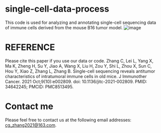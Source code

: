 # single-cell-data-process
This code is used for analyzing and annotating single-cell sequencing data of immune cells derived from the mouse B16 tumor model.
![image](https://github.com/user-attachments/assets/dd5d9798-e308-4468-923f-2726536c00b2)


# REFERENCE 
Please cite this paper if you use our data or code.
Zhang C, Lei L, Yang X, Ma K, Zheng H, Su Y, Jiao A, Wang X, Liu H, Zou Y, Shi L, Zhou X, Sun C, Hou Y, Xiao Z, Zhang L, Zhang B. Single-cell sequencing reveals antitumor characteristics of intratumoral immune cells in old mice. J Immunother Cancer. 2021 Oct;9(10):e002809. doi: 10.1136/jitc-2021-002809. PMID: 34642245; PMCID: PMC8513495.

# Contact me
Please feel free to contact us at the following email addresses: cg_zhang2021@163.com.
